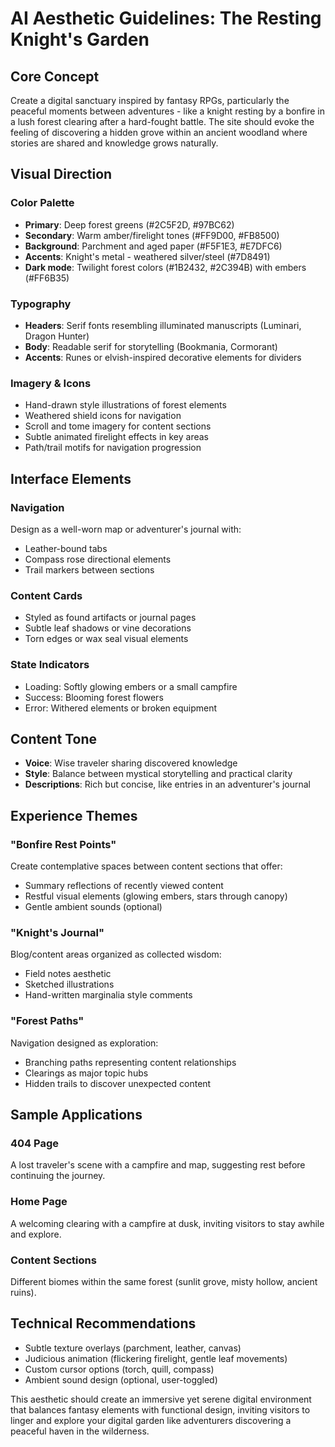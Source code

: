 # AI Aesthetic Guidelines: The Resting Knight's Garden

## Core Concept

Create a digital sanctuary inspired by fantasy RPGs, particularly the peaceful moments between adventures - like a knight resting by a bonfire in a lush forest clearing after a hard-fought battle. The site should evoke the feeling of discovering a hidden grove within an ancient woodland where stories are shared and knowledge grows naturally.

## Visual Direction

### Color Palette

- **Primary**: Deep forest greens (#2C5F2D, #97BC62)
- **Secondary**: Warm amber/firelight tones (#FF9D00, #FB8500)
- **Background**: Parchment and aged paper (#F5F1E3, #E7DFC6)
- **Accents**: Knight's metal - weathered silver/steel (#7D8491)
- **Dark mode**: Twilight forest colors (#1B2432, #2C394B) with embers (#FF6B35)

### Typography

- **Headers**: Serif fonts resembling illuminated manuscripts (Luminari, Dragon Hunter)
- **Body**: Readable serif for storytelling (Bookmania, Cormorant)
- **Accents**: Runes or elvish-inspired decorative elements for dividers

### Imagery & Icons

- Hand-drawn style illustrations of forest elements
- Weathered shield icons for navigation
- Scroll and tome imagery for content sections
- Subtle animated firelight effects in key areas
- Path/trail motifs for navigation progression

## Interface Elements

### Navigation

Design as a well-worn map or adventurer's journal with:

- Leather-bound tabs
- Compass rose directional elements
- Trail markers between sections

### Content Cards

- Styled as found artifacts or journal pages
- Subtle leaf shadows or vine decorations
- Torn edges or wax seal visual elements

### State Indicators

- Loading: Softly glowing embers or a small campfire
- Success: Blooming forest flowers
- Error: Withered elements or broken equipment

## Content Tone

- **Voice**: Wise traveler sharing discovered knowledge
- **Style**: Balance between mystical storytelling and practical clarity
- **Descriptions**: Rich but concise, like entries in an adventurer's journal

## Experience Themes

### "Bonfire Rest Points"

Create contemplative spaces between content sections that offer:

- Summary reflections of recently viewed content
- Restful visual elements (glowing embers, stars through canopy)
- Gentle ambient sounds (optional)

### "Knight's Journal"

Blog/content areas organized as collected wisdom:

- Field notes aesthetic
- Sketched illustrations
- Hand-written marginalia style comments

### "Forest Paths"

Navigation designed as exploration:

- Branching paths representing content relationships
- Clearings as major topic hubs
- Hidden trails to discover unexpected content

## Sample Applications

### 404 Page

A lost traveler's scene with a campfire and map, suggesting rest before continuing the journey.

### Home Page

A welcoming clearing with a campfire at dusk, inviting visitors to stay awhile and explore.

### Content Sections

Different biomes within the same forest (sunlit grove, misty hollow, ancient ruins).

## Technical Recommendations

- Subtle texture overlays (parchment, leather, canvas)
- Judicious animation (flickering firelight, gentle leaf movements)
- Custom cursor options (torch, quill, compass)
- Ambient sound design (optional, user-toggled)

This aesthetic should create an immersive yet serene digital environment that balances fantasy elements with functional design, inviting visitors to linger and explore your digital garden like adventurers discovering a peaceful haven in the wilderness.
